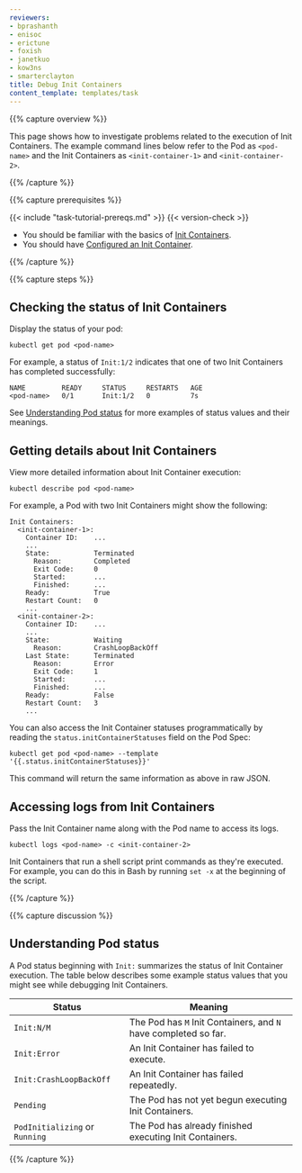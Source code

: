 ```yaml
---
reviewers:
- bprashanth
- enisoc
- erictune
- foxish
- janetkuo
- kow3ns
- smarterclayton
title: Debug Init Containers
content_template: templates/task
---
```


{{% capture overview %}}

This page shows how to investigate problems related to the execution of
Init Containers. The example command lines below refer to the Pod as
  `<pod-name>` and the Init Containers as `<init-container-1>` and
  `<init-container-2>`.

{{% /capture %}}

{{% capture prerequisites %}}

{{< include "task-tutorial-prereqs.md" >}} {{< version-check >}}

* You should be familiar with the basics of
  [Init Containers](/docs/concepts/abstractions/init-containers/).
* You should have [Configured an Init Container](/docs/tasks/configure-pod-container/configure-pod-initialization/#creating-a-pod-that-has-an-init-container/).

{{% /capture %}}

{{% capture steps %}}

## Checking the status of Init Containers

Display the status of your pod:

```shell
kubectl get pod <pod-name>
```

For example, a status of `Init:1/2` indicates that one of two Init Containers
has completed successfully:

```
NAME         READY     STATUS     RESTARTS   AGE
<pod-name>   0/1       Init:1/2   0          7s
```

See [Understanding Pod status](#understanding-pod-status) for more examples of
status values and their meanings.

## Getting details about Init Containers

View more detailed information about Init Container execution:

```shell
kubectl describe pod <pod-name>
```

For example, a Pod with two Init Containers might show the following:

```
Init Containers:
  <init-container-1>:
    Container ID:    ...
    ...
    State:           Terminated
      Reason:        Completed
      Exit Code:     0
      Started:       ...
      Finished:      ...
    Ready:           True
    Restart Count:   0
    ...
  <init-container-2>:
    Container ID:    ...
    ...
    State:           Waiting
      Reason:        CrashLoopBackOff
    Last State:      Terminated
      Reason:        Error
      Exit Code:     1
      Started:       ...
      Finished:      ...
    Ready:           False
    Restart Count:   3
    ...
```

You can also access the Init Container statuses programmatically by reading the
`status.initContainerStatuses` field on the Pod Spec:


```shell
kubectl get pod <pod-name> --template '{{.status.initContainerStatuses}}'
```


This command will return the same information as above in raw JSON.

## Accessing logs from Init Containers

Pass the Init Container name along with the Pod name
to access its logs.

```shell
kubectl logs <pod-name> -c <init-container-2>
```

Init Containers that run a shell script print
commands as they're executed. For example, you can do this in Bash by running
`set -x` at the beginning of the script.

{{% /capture %}}

{{% capture discussion %}}

## Understanding Pod status

A Pod status beginning with `Init:` summarizes the status of Init Container
execution. The table below describes some example status values that you might
see while debugging Init Containers.

Status | Meaning
------ | -------
`Init:N/M` | The Pod has `M` Init Containers, and `N` have completed so far.
`Init:Error` | An Init Container has failed to execute.
`Init:CrashLoopBackOff` | An Init Container has failed repeatedly.
`Pending` | The Pod has not yet begun executing Init Containers.
`PodInitializing` or `Running` | The Pod has already finished executing Init Containers.

{{% /capture %}}



